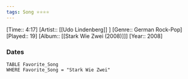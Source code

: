 ```yaml
---
tags: Song ⭐⭐⭐⭐ 
---
```

[Time:: 4:17]
[Artist:: [[Udo Lindenberg]] ]
[Genre:: German Rock-Pop]
[Played:: 19]
[Album:: [[Stark Wie Zwei (2008)]]]
[Year:: 2008]
### Dates
````dataview
TABLE Favorite_Song
WHERE Favorite_Song = "Stark Wie Zwei"
````